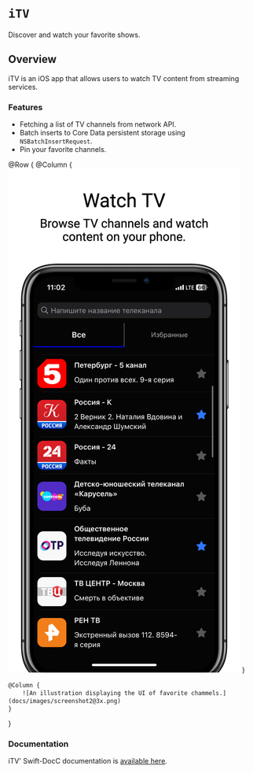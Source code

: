 # ``iTV``

Discover and watch your favorite shows.

## Overview

iTV is an iOS app that allows users to watch TV content from streaming services.

### Features

- Fetching a list of TV channels from network API.
- Batch inserts to Core Data persistent storage using ``NSBatchInsertRequest``.
- Pin your favorite channels.

@Row {
    @Column {
        ![An illustration displaying the UI for discovering of channels.](docs/images/screenshot@3x.png)
    }
    
    @Column {
        ![An illustration displaying the UI of favorite chammels.](docs/images/screenshot2@3x.png)
    }
}

### Documentation

iTV' Swift-DocC documentation is [available here](https://leonidcbr.github.io/iTV/documentation/itv).
